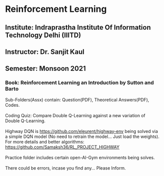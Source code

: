 # Reinforcement Learning

## Institute: Indraprastha Institute Of Information Technology Delhi (IIITD)
## Instructor: Dr. Sanjit Kaul
## Semester: Monsoon 2021
### Book: Reinforcement Learning an Introduction by Sutton and Barto

Sub-Folders(Assx) contain: Question(PDF), Theoretical Answers(PDF), Codes. <br />
<br />
Coding Quiz: Compare Double Q-Learning against a new variation of Double Q-Learning.<br />
<br />
Highway DQN is https://github.com/eleurent/highway-env being solved via a simple DQN model (No need to retrain the model... Just load the weights). For more details and better algorithms: https://github.com/Samaksh36/RL_PROJECT_HIGHWAY <br />
<br />
Practice folder includes certain open-AI-Gym environments being solves. <br />
<br />
There could be errors, incase you find any... Please Inform. 
